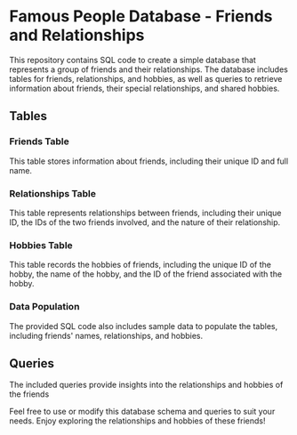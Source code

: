# Famous People Database - Friends and Relationships

This repository contains SQL code to create a simple database that represents a group of friends and their relationships. The database includes tables for friends, relationships, and hobbies, as well as queries to retrieve information about friends, their special relationships, and shared hobbies.

## Tables

### Friends Table
This table stores information about friends, including their unique ID and full name.

### Relationships Table
This table represents relationships between friends, including their unique ID, the IDs of the two friends involved, and the nature of their relationship.

### Hobbies Table
This table records the hobbies of friends, including the unique ID of the hobby, the name of the hobby, and the ID of the friend associated with the hobby.

### Data Population
The provided SQL code also includes sample data to populate the tables, including friends' names, relationships, and hobbies.

## Queries
The included queries provide insights into the relationships and hobbies of the friends

Feel free to use or modify this database schema and queries to suit your needs. Enjoy exploring the relationships and hobbies of these friends!

